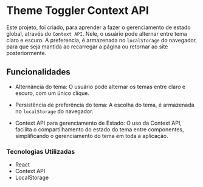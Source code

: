 # Theme Toggler Context API
Este projeto, foi criado, para aprender a fazer o gerenciamento de estado global, através do ```Context API```. Nele, o usuário pode alternar entre tema claro e escuro. A preferencia, é armazenada no ```localStorage``` do navegador, para que seja mantida ao recarregar a página ou retornar ao site posteriormente.

## Funcionalidades
- Alternância do tema: O usuário pode alternar os temas entre claro e escuro, com um único clique.

- Persistência de preferência do tema: A escolha do tema, é armazenada no ```localStorage``` do navegador.

- Context API para gerenciamento de Estado: O uso da Context API, facilita o compartilhamento do estado do tema entre componentes, simplificando o gerenciamento do tema em toda a aplicação.

### Tecnologias Utilizadas
- React
- Context API
- LocalStorage